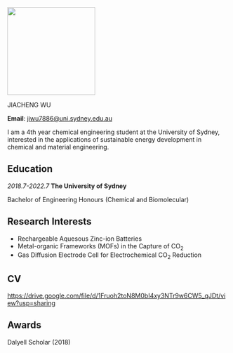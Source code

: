
<img src="https://user-images.githubusercontent.com/95839676/145388605-1c5f8c59-dc64-4346-9b30-1bb5ee4bb83e.jpg" width="200" height="200" />

JIACHENG WU

**Email**: jiwu7886@uni.sydney.edu.au

I am a 4th year chemical engineering student at the University of Sydney, interested in the applications of sustainable energy development in chemical and material engineering.

## Education
*2018.7-2022.7* **The University of Sydney**

Bachelor of Engineering Honours (Chemical and Biomolecular)

## Research Interests
- Rechargeable Aquesous Zinc-ion Batteries
- Metal-organic Frameworks (MOFs) in the Capture of CO<sub>2</sub>
- Gas Diffusion Electrode Cell for Electrochemical CO<sub>2</sub> Reduction

## CV
https://drive.google.com/file/d/1Fruoh2toN8M0bI4xy3NTr9w6CW5_qJDt/view?usp=sharing

## Awards
Dalyell Scholar (2018)
